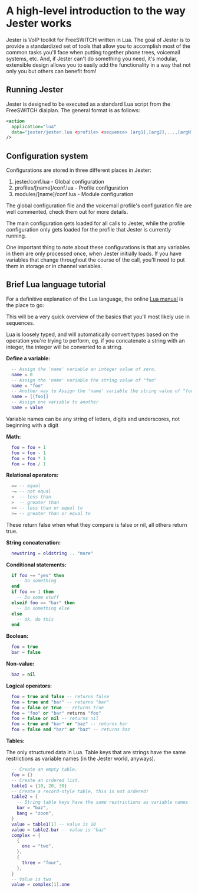 # A high-level introduction to the way Jester works

Jester is VoIP toolkit for FreeSWITCH written in Lua. The goal of Jester is to provide a standardized set of tools that allow you to accomplish most of the common tasks you'll face when putting together phone trees, voicemail systems, etc. And, if Jester can't do something you need, it's modular, extensible design allows you to easily add the functionality in a way that not only you but others can benefit from!


## Running Jester

Jester is designed to be executed as a standard Lua script from the FreeSWITCH dialplan. The general format is as follows:

```xml
<action
  application="lua"
  data="jester/jester.lua <profile> <sequence> [arg1],[arg2],...,[argN]"
/>
```


## Configuration system

Configurations are stored in three different places in Jester:

  1. jester/conf.lua - Global configuration
  2. profiles/[name]/conf.lua - Profile configuration
  3. modules/[name]/conf.lua - Module configuration

The global configuration file and the voicemail profile's configuration file are well commented, check them out for more details.

The main configuration gets loaded for all calls to Jester, while the profile configuration only gets loaded for the profile that Jester is currently running.

One important thing to note about these configurations is that any variables in them are only processed once, when Jester initially loads. If you have variables that change throughout the course of the call, you'll need to put them in storage or in channel variables.


## Brief Lua language tutorial

For a definitive explanation of the Lua language, the online [Lua manual](http://www.lua.org/manual/5.2) is the place to go:



This will be a very quick overview of the basics that you'll most likely use in sequences.

Lua is loosely typed, and will automatically convert types based on the operation you're trying to perform, eg. if you concatenate a string with an integer, the integer will be converted to a string.

**Define a variable:**

```lua
  -- Assign the 'name' variable an integer value of zero.
  name = 0
  -- Assign the 'name' variable the string value of "foo"
  name = "foo"
  -- Another way to Assign the 'name' variable the string value of "foo"
  name = [[foo]]
  -- Assign one variable to another
  name = value
```

Variable names can be any string of letters, digits and underscores, not beginning with a digit

**Math:**

```lua
  foo = foo + 1
  foo = foo - 1
  foo = foo * 1
  foo = foo / 1
```

**Relational operators:**

```lua
  == -- equal
  ~= -- not equal
  <  -- less than
  >  -- greater than
  <= -- less than or equal to
  >= -- greater than or equal to
```

These return false when what they compare is false or nil, all others return true.

**String concatenation:**

```lua
  newstring = oldstring .. "more"
```

**Conditional statements:**

```lua
  if foo ~= "yes" then
    -- Do something
  end
  if foo == 1 then
    -- Do some stuff
  elseif foo == "bar" then
    -- Do something else
  else
    -- Ok, do this
  end
```

**Boolean:**

```lua
  foo = true
  bar = false
```

**Non-value:**

```lua
  baz = nil
```

**Logical operators:**

```lua
  foo = true and false -- returns false
  foo = true and "bar" -- returns "bar"
  foo = false or true -- returns true
  foo = "foo" or "bar" returns "foo"
  foo = false or nil -- returns nil
  foo = true and "bar" or "baz" -- returns bar
  foo = false and "bar" or "baz" -- returns baz
```

**Tables:**

The only structured data in Lua. Table keys that are strings have the same restrictions as variable names (in the Jester world, anyways).

```lua
  -- Create an empty table.
  foo = {}
  -- Create an ordered list.
  table1 = {10, 20, 30}
  -- Create a record-style table, this is not ordered!
  table2 = {
    -- String table keys have the same restrictions as variable names
    bar = "baz",
    bang = "zoom",
  }
  value = table1[1] -- value is 10
  value = table2.bar -- value is "baz"
  complex = {
    {
      one = "two",
    },
    {
      three = "four",
    },
  }
  -- Value is two
  value = complex[1].one
```

